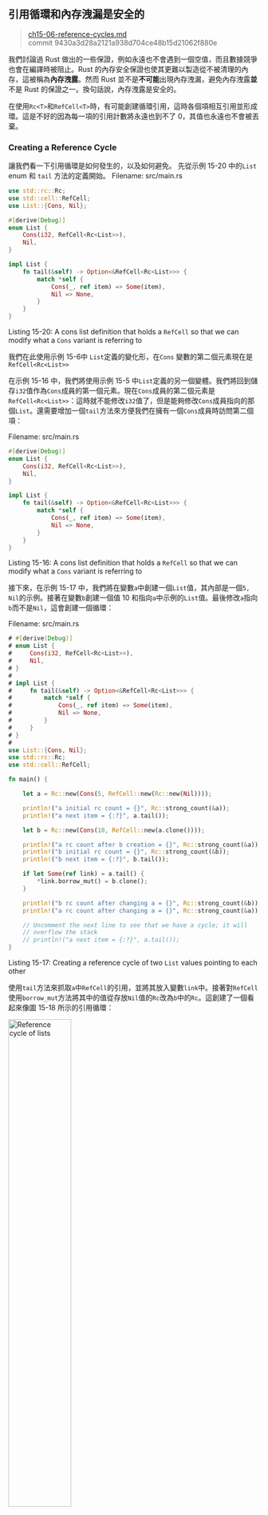 ## 引用循環和內存洩漏是安全的

> [ch15-06-reference-cycles.md](https://github.com/rust-lang/book/blob/master/second-edition/src/ch15-06-reference-cycles.md)
> <br>
> commit 9430a3d28a2121a938d704ce48b15d21062f880e
<!-- 注意:本節仍在大改中，一切以英文版為準。 -->
我們討論過 Rust 做出的一些保證，例如永遠也不會遇到一個空值，而且數據競爭也會在編譯時被阻止。Rust 的內存安全保證也使其更難以製造從不被清理的內存，這被稱為**內存洩露**。然而 Rust 並不是**不可能**出現內存洩漏，避免內存洩露**並**不是 Rust 的保證之一。換句話說，內存洩露是安全的。

在使用`Rc<T>`和`RefCell<T>`時，有可能創建循環引用，這時各個項相互引用並形成環。這是不好的因為每一項的引用計數將永遠也到不了 0，其值也永遠也不會被丟棄。

### Creating a Reference Cycle

讓我們看一下引用循環是如何發生的，以及如何避免。
先從示例 15-20 中的`List` enum 和 `tail` 方法的定義開始。
<span class="filename">Filename: src/main.rs</span>

```rust
use std::rc::Rc;
use std::cell::RefCell;
use List::{Cons, Nil};

#[derive(Debug)]
enum List {
    Cons(i32, RefCell<Rc<List>>),
    Nil,
}

impl List {
    fn tail(&self) -> Option<&RefCell<Rc<List>>> {
        match *self {
            Cons(_, ref item) => Some(item),
            Nil => None,
        }
    }
}
```

<span class="caption">Listing 15-20: A cons list definition that holds a
`RefCell` so that we can modify what a `Cons` variant is referring to</span>

我們在此使用示例 15-6中 `List`定義的變化形，在`Cons` 變數的第二個元素現在是`RefCell<Rc<List>>` 

在示例 15-16 中，我們將使用示例 15-5 中`List`定義的另一個變體。我們將回到儲存`i32`值作為`Cons`成員的第一個元素。現在`Cons`成員的第二個元素是`RefCell<Rc<List>>`：這時就不能修改`i32`值了，但是能夠修改`Cons`成員指向的那個`List`。還需要增加一個`tail`方法來方便我們在擁有一個`Cons`成員時訪問第二個項：

<span class="filename">Filename: src/main.rs</span>

```rust
#[derive(Debug)]
enum List {
    Cons(i32, RefCell<Rc<List>>),
    Nil,
}

impl List {
    fn tail(&self) -> Option<&RefCell<Rc<List>>> {
        match *self {
            Cons(_, ref item) => Some(item),
            Nil => None,
        }
    }
}
```

<span class="caption">Listing 15-16: A cons list definition that holds a
`RefCell` so that we can modify what a `Cons` variant is referring to</span>

接下來，在示例 15-17 中，我們將在變數`a`中創建一個`List`值，其內部是一個`5, Nil`的示例。接著在變數`b`創建一個值 10 和指向`a`中示例的`List`值。最後修改`a`指向`b`而不是`Nil`，這會創建一個循環：

<span class="filename">Filename: src/main.rs</span>

```rust
# #[derive(Debug)]
# enum List {
#     Cons(i32, RefCell<Rc<List>>),
#     Nil,
# }
#
# impl List {
#     fn tail(&self) -> Option<&RefCell<Rc<List>>> {
#         match *self {
#             Cons(_, ref item) => Some(item),
#             Nil => None,
#         }
#     }
# }
#
use List::{Cons, Nil};
use std::rc::Rc;
use std::cell::RefCell;

fn main() {

    let a = Rc::new(Cons(5, RefCell::new(Rc::new(Nil))));

    println!("a initial rc count = {}", Rc::strong_count(&a));
    println!("a next item = {:?}", a.tail());

    let b = Rc::new(Cons(10, RefCell::new(a.clone())));

    println!("a rc count after b creation = {}", Rc::strong_count(&a));
    println!("b initial rc count = {}", Rc::strong_count(&b));
    println!("b next item = {:?}", b.tail());

    if let Some(ref link) = a.tail() {
        *link.borrow_mut() = b.clone();
    }

    println!("b rc count after changing a = {}", Rc::strong_count(&b));
    println!("a rc count after changing a = {}", Rc::strong_count(&a));

    // Uncomment the next line to see that we have a cycle; it will
    // overflow the stack
    // println!("a next item = {:?}", a.tail());
}
```

<span class="caption">Listing 15-17: Creating a reference cycle of two `List`
values pointing to each other</span>

使用`tail`方法來抓取`a`中`RefCell`的引用，並將其放入變數`link`中。接著對`RefCell`使用`borrow_mut`方法將其中的值從存放`Nil`值的`Rc`改為`b`中的`Rc`。這創建了一個看起來像圖 15-18 所示的引用循環：

<img alt="Reference cycle of lists" src="img/trpl15-04.svg" class="center" style="width: 50%;" />

<span class="caption">Figure 15-18: A reference cycle of lists `a` and `b`
pointing to each other</span>

如果你註釋掉最後的`println!`，Rust 會嘗試打印出`a`指向`b`指向`a`這樣的循環直到棧溢出。

觀察最後一個`println!`之前的打印結果，就會發現在將`a`改變為指向`b`之後`a`和`b`的引用計數都是 2。在`main`的結尾，Rust 首先會嘗試丟棄`b`，這會使`Rc`的引用計數減一，但是這個計數是 1 而不是 0，所以`Rc`在堆上的內存不會被丟棄。它只是會永遠的停留在 1 上。這個特定例子中，程序立馬就結束了，所以並不是一個問題，不過如果是一個更加複雜的程序，它在這個循環中分配了很多內存並佔有很長時間，這就是個問題了。這個程序會使用多於它所需要的內存，並有可能壓垮系統並造成沒有內存可供使用。

現在，如你所見，在 Rust 中創建引用循環是困難和繁瑣的。但並不是不可能：避免引用循環這種形式的內存洩漏並不是 Rust 的保證之一。如果你有包含`Rc<T>`的`RefCell<T>`值或類似的嵌套結合了內部可變性和引用計數的類型，請務必小心確保你沒有形成一個引用循環。在示例 15-14 的例子中，可能解決方式就是不要編寫像這樣可能造成引用循環的代碼，因為我們希望`Cons`成員擁有他們指向的示例。

舉例來說，對於像圖這樣的數據結構，為了創建父節點指向子節點的邊和以相反方向從子節點指向父節點的邊，有時需要創建這樣的引用循環。如果一個方向擁有所有權而另一個方向沒有，對於模擬這種數據關係的一種不會創建引用循環和內存洩露的方式是使用`Weak<T>`。接下來讓我們探索一下！

### 避免引用循環：將`Rc<T>`變為`Weak<T>`

Rust 標準庫中提供了`Weak<T>`，一個用於存在引用循環但只有一個方向有所有權的智能指針。我們已經展示過如何克隆`Rc<T>`來增加引用的`strong_count`；`Weak<T>`是一種引用`Rc<T>`但不增加`strong_count`的方式：相反它增加`Rc`引用的`weak_count`。當`Rc`離開作用域，其內部值會在`strong_count`為 0 的時候被丟棄，即便`weak_count`不為 0 。為了能夠從`Weak<T>`中抓取值，首先需要使用`upgrade`方法將其升級為`Option<Rc<T>>`。升級`Weak<T>`的結果在`Rc`還未被丟棄時是`Some`，而在`Rc`被丟棄時是`None`。因為`upgrade`返回一個`Option`，我們知道 Rust 會確保`Some`和`None`的情況都被處理並不會嘗試使用一個無效的指針。

不同於示例 15-17 中每個項只知道它的下一項，假如我們需要一個樹，它的項知道它的子項**和**父項。

讓我們從一個叫做`Node`的存放擁有所有權的`i32`值和其子`Node`值的引用的結構體開始：

```rust
use std::rc::Rc;
use std::cell::RefCell;

#[derive(Debug)]
struct Node {
    value: i32,
    children: RefCell<Vec<Rc<Node>>>,
}
```

我們希望能夠`Node`擁有其子節點，同時也希望變數可以擁有每個節點以便可以直接訪問他們。這就是為什麼`Vec`中的項是`Rc<Node>`值。我們也希望能夠修改其他節點的子節點，這就是為什麼`children`中`Vec`被放進了`RefCell`的原因。在示例 15-19 中創建了一個叫做`leaf`的帶有值 3 並沒有子節點的`Node`實例，和另一個帶有值 5 和以`leaf`作為子節點的實例`branch`：


<span class="filename">Filename: src/main.rs</span>

```rust
fn main() {
    let leaf = Rc::new(Node {
        value: 3,
        children: RefCell::new(vec![]),
    });

    let branch = Rc::new(Node {
        value: 5,
        children: RefCell::new(vec![leaf.clone()]),
    });
}
```

<span class="caption">Listing 15-19: Creating a `leaf` node and a `branch` node
where `branch` has `leaf` as one of its children but `leaf` has no reference to
`branch`</span>

`leaf`中的`Node`現在有兩個所有者：`leaf`和`branch`，因為我們克隆了`leaf`中的`Rc`並儲存在了`branch`中。`branch`中的`Node`知道它與`leaf`相關聯因為`branch`在`branch.children`中有`leaf`的引用。然而，`leaf`並不知道它與`branch`相關聯，而我們希望`leaf`知道`branch`是其父節點。

為了做到這一點，需要在`Node`結構體定義中增加一個`parent`字段，不過`parent`的類型應該是什麼呢？我們知道它不能包含`Rc<T>`，因為這樣`leaf.parent`將會指向`branch`而`branch.children`會包含`leaf`的指針，這會形成引用循環。`leaf`和`branch`不會被丟棄因為他們總是引用對方且引用計數永遠也不會是零。

所以在`parent`的類型中是使用`Weak<T>`而不是`Rc`，具體來說是`RefCell<Weak<Node>>`：

<span class="filename">Filename: src/main.rs</span>

```rust
use std::rc::{Rc, Weak};
use std::cell::RefCell;

#[derive(Debug)]
struct Node {
    value: i32,
    parent: RefCell<Weak<Node>>,
    children: RefCell<Vec<Rc<Node>>>,
}
```

這樣，一個節點就能夠在擁有父節點時指向它，而並不擁有其父節點。一個父節點哪怕在擁有指向它的子節點也會被丟棄，只要是其自身也沒有一個父節點就行。現在將`main`函數更新為如示例 15-20 所示：

<span class="filename">Filename: src/main.rs</span>

```rust
fn main() {
    let leaf = Rc::new(Node {
        value: 3,
        parent: RefCell::new(Weak::new()),
        children: RefCell::new(vec![]),
    });

    println!("leaf parent = {:?}", leaf.parent.borrow().upgrade());

    let branch = Rc::new(Node {
        value: 5,
        parent: RefCell::new(Weak::new()),
        children: RefCell::new(vec![leaf.clone()]),
    });

    *leaf.parent.borrow_mut() = Rc::downgrade(&branch);

    println!("leaf parent = {:?}", leaf.parent.borrow().upgrade());
}
```

<span class="caption">Listing 15-20: A `leaf` node and a `branch` node where
`leaf` has a `Weak` reference to its parent, `branch`</span>

創建`leaf`節點是類似的；因為它作為開始並沒有父節點，這裡創建了一個新的`Weak`引用實例。當嘗試通過`upgrade`方法抓取`leaf`父節點的引用時，會得到一個`None`值，如第一個`println!`輸出所示：

```
leaf parent = None
```

類似的，`branch`也有一個新的`Weak`引用，因為也沒有父節點。`leaf`仍然作為`branch`的一個子節點。一旦在`branch`中有了一個新的`Node`實例，就可以修改`leaf`將一個`branch`的`Weak`引用作為其父節點。這裡使用了`leaf`中`parent`字段裡的`RefCell`的`borrow_mut`方法，接著使用了`Rc::downgrade`函數來從`branch`中的`Rc`值創建了一個指向`branch`的`Weak`引用。

當再次打印出`leaf`的父節點時，這一次將會得到存放了`branch`的`Some`值。另外需要注意到這裡並沒有打印出類似示例 15-14 中那樣最終導致棧溢出的循環：`Weak`引用僅僅打印出`(Weak)`：

```
leaf parent = Some(Node { value: 5, parent: RefCell { value: (Weak) },
children: RefCell { value: [Node { value: 3, parent: RefCell { value: (Weak) },
children: RefCell { value: [] } }] } })
```

沒有無限的輸出（或直到棧溢出）的事實表明這裡並沒有引用循環。另一種證明的方式時觀察調用`Rc::strong_count`和`Rc::weak_count`的值。在示例 15-21 中，創建了一個新的內部作用域並將`branch`的創建放入其中，這樣可以觀察`branch`被創建時和離開作用域被丟棄時發生了什麼：

<span class="filename">Filename: src/main.rs</span>

```rust
fn main() {
    let leaf = Rc::new(Node {
        value: 3,
        parent: RefCell::new(Weak::new()),
        children: RefCell::new(vec![]),
    });

    println!(
        "leaf strong = {}, weak = {}",
        Rc::strong_count(&leaf),
        Rc::weak_count(&leaf),
    );

    {
        let branch = Rc::new(Node {
            value: 5,
            parent: RefCell::new(Weak::new()),
            children: RefCell::new(vec![leaf.clone()]),
        });
        *leaf.parent.borrow_mut() = Rc::downgrade(&branch);

        println!(
            "branch strong = {}, weak = {}",
            Rc::strong_count(&branch),
            Rc::weak_count(&branch),
        );

        println!(
            "leaf strong = {}, weak = {}",
            Rc::strong_count(&leaf),
            Rc::weak_count(&leaf),
        );
    }

    println!("leaf parent = {:?}", leaf.parent.borrow().upgrade());
    println!(
        "leaf strong = {}, weak = {}",
        Rc::strong_count(&leaf),
        Rc::weak_count(&leaf),
    );
}
```

<span class="caption">Listing 15-21: Creating `branch` in an inner scope and
examining strong and weak reference counts of `leaf` and `branch`</span>

創建`leaf`之後，強引用計數是 1 （用於`leaf`自身）而弱引用計數是 0。在內部作用域中，在創建`branch`和關聯`leaf`和`branch`之後，`branch`的強引用計數為 1（用於`branch`自身）而弱引用計數為 1（因為`leaf.parent`通過一個`Weak<T>`指向`branch`）。`leaf`的強引用計數為 2，因為`branch`現在有一個`leaf`克隆的`Rc`儲存在`branch.children`中。`leaf`的弱引用計數仍然為 0。

當內部作用域結束，`branch`離開作用域，其強引用計數減少為 0，所以其`Node`被丟棄。來自`leaf.parent`的弱引用計數 1 與`Node`是否被丟棄無關，所以並沒有產生內存洩露！

如果在內部作用域結束後嘗試訪問`leaf`的父節點，會像`leaf`擁有父節點之前一樣得到`None`值。在程序的末尾，`leaf`的強引用計數為 1 而弱引用計數為 0，因為現在`leaf`又是唯一指向其自己的值了。

所有這些管理計數和值是否應該被丟棄的邏輯都通過`Rc`和`Weak`和他們的`Drop` trait 實現來控制。通過在定義中指定從子節點到父節點的關係為一個`Weak<T>`引用，就能夠擁有父節點和子節點之間的雙向引用而不會造成引用循環和內存洩露。

## 總結

現在我們學習了如何選擇不同類型的智能指針來選擇不同的保證並與 Rust 的常規引用向取捨。`Box<T>`有一個已知的大小並指向分配在堆上的數據。`Rc<T>`記錄了堆上數據的引用數量這樣就可以擁有多個所有者。`RefCell<T>`和其內部可變性使其可以用於需要不可變類型，但希望在運行時而不是編譯時檢查借用規則的場景。

我們還介紹了提供了很多智能指針功能的 trait `Deref`和`Drop`。同時探索了形成引用循環和造成內存洩漏的可能性，以及如何使用`Weak<T>`避免引用循環。

如果本章內容引起了你的興趣並希望現在就實現你自己的智能指針的話，請閱讀 [The Nomicon] 來抓取更多有用的信息。

[The Nomicon]: https://doc.rust-lang.org/stable/nomicon/

接下來，讓我們談談 Rust 的並發。我們還會學習到一些新的對並發有幫助的智能指針。